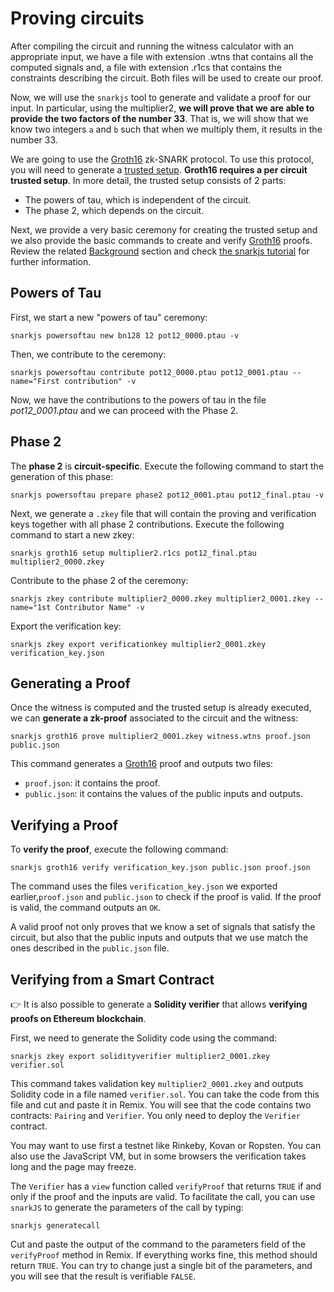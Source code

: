 # Proving circuits

After compiling the circuit and running the witness calculator with 
an appropriate input, we have a file with extension .wtns that 
contains all the computed signals and, a file with extension .r1cs that contains the constraints describing the circuit. Both files will be used to create our proof.

Now, we will use the `snarkjs` tool to generate and validate a proof for our input. In particular, using the multiplier2, **we will prove that we are able to provide the two factors of the number 33**. That is, we will show that we know two integers `a` and `b` such that when we multiply them, it results in the number 33.

We are going to use the [Groth16](https://eprint.iacr.org/2016/260) zk-SNARK protocol.
To use this protocol, you will need to generate a [trusted setup](../../background/background#trusted-setup).
**Groth16 requires a per circuit trusted setup**. In more detail, the trusted setup consists of 2 parts:

- The powers of tau, which is independent of the circuit.
- The phase 2, which depends on the circuit. 

Next, we provide a very basic ceremony for creating the trusted setup and we also provide the basic commands to create and verify [Groth16](https://eprint.iacr.org/2016/260) proofs. Review the related [Background](../../background/background) section and check [the snarkjs tutorial](https://github.com/iden3/snarkjs) for further information.

## Powers of Tau <a id="my-first-trusted-setup"></a>

<!-- 
You can access the **help** of `snarkjs` by typing the command:

`$ snarkjs --help`

You can get general **statistics** of the circuit and print the **constraints**. Just run:

```text
snarkjs info -c multiplier2.r1cs 
snarkjs print -r multiplier2.r1cs -s multiplier2.sym
```
-->

First, we start a new "powers of tau" ceremony:

```text
snarkjs powersoftau new bn128 12 pot12_0000.ptau -v
```

Then, we contribute to the ceremony:

```text
snarkjs powersoftau contribute pot12_0000.ptau pot12_0001.ptau --name="First contribution" -v
```

Now, we have the contributions to the powers of tau in the file *pot12_0001.ptau* and 
we can proceed with the Phase 2.

## Phase 2 <a id="my-first-trusted-setup"></a>

The **phase 2** is **circuit-specific**. 
Execute the following command to start the generation of this phase:

```text
snarkjs powersoftau prepare phase2 pot12_0001.ptau pot12_final.ptau -v
```

Next, we generate a `.zkey` file that will contain the proving and verification keys together with all phase 2 contributions.
Execute the following command to start a new zkey:

```text
snarkjs groth16 setup multiplier2.r1cs pot12_final.ptau multiplier2_0000.zkey
```

Contribute to the phase 2 of the ceremony:

```text
snarkjs zkey contribute multiplier2_0000.zkey multiplier2_0001.zkey --name="1st Contributor Name" -v
```

<!-- 
Verify the latest zkey
snarkjs zkey verify $1.r1cs pot12_final.ptau $1_0001.zkey


Apply a random beacon:

```text
snarkjs zkey beacon multiplier2_0001.zkey multiplier2_final.zkey 0102030405060708090a0b0c0d0e0f101112131415161718191a1b1c1d1e1f 10 -n="Final Beacon phase2"
```

Verify the final zkey
snarkjs zkey verify $1.r1cs pot12_final.ptau $1_final.zkey

As before, you will be prompted to enter some random text to provide a source of entropy. The output will be a file named `multiplier2_final.zkey`, which we will use to **export the verification key**.

```text
snarkjs zkey export verificationkey multiplier2_final.zkey verification_key.json
```

Now, the verification key from `multiplier2_final.zkey` is exported into the file `verification_key.json`.

You can always **verify** that the computations of a `.ptau` or a `.zkey` file are correct:

```text
snarkjs powersoftau verify pot12_final.ptausnarkjs zkey verify multiplier2.r1cs pot12_final.ptau multiplier2_final.zkey
```

If everything checks out, you should see the following at the top of the output:

```text
[INFO]  snarkJS: Powers of Tau file OK![INFO]  snarkJS: ZKey OK!
```

​The command `snarkjs zkey verify` also checks that the `.zkey` file corresponds to the specific circuit.
-->

Export the verification key:
```text
snarkjs zkey export verificationkey multiplier2_0001.zkey verification_key.json
```

## Generating a Proof

Once the witness is computed and the trusted setup is already executed, we can **generate a zk-proof** associated to the circuit and the witness:

```text
snarkjs groth16 prove multiplier2_0001.zkey witness.wtns proof.json public.json
```

This command generates a [Groth16](https://eprint.iacr.org/2016/260) proof and outputs two files:

* `proof.json`: it contains the proof.
* `public.json`: it contains the values of the public inputs and outputs.

## Verifying a Proof

To **verify the proof**, execute the following command:

```text
snarkjs groth16 verify verification_key.json public.json proof.json
```

The command uses the files `verification_key.json` we exported earlier,`proof.json` and `public.json` to check if the proof is valid. If the proof is valid, the command outputs an `OK`.

A valid proof not only proves that we know a set of signals that satisfy the circuit, but also that the public inputs and outputs that we use match the ones described in the `public.json` file.

## Verifying from a Smart Contract

​👉 It is also possible to generate a **Solidity verifier** that allows **verifying proofs on Ethereum blockchain**.

First, we need to generate the Solidity code using the command:

```text
snarkjs zkey export solidityverifier multiplier2_0001.zkey verifier.sol
```

This command takes validation key `multiplier2_0001.zkey` and outputs Solidity code in a file named `verifier.sol`. You can take the code from this file and cut and paste it in Remix. You will see that the code contains two contracts: `Pairing` and `Verifier`. You only need to deploy the `Verifier` contract.

You may want to use first a testnet like Rinkeby, Kovan or Ropsten. You can also use the JavaScript VM, but in some browsers the verification takes long and the page may freeze.

The `Verifier` has a `view` function called `verifyProof` that returns `TRUE` if and only if the proof and the inputs are valid. To facilitate the call, you can use `snarkJS` to generate the parameters of the call by typing:

```text
snarkjs generatecall
```

Cut and paste the output of the command to the parameters field of the `verifyProof` method in Remix. If everything works fine, this method should return `TRUE`. You can try to change just a single bit of the parameters, and you will see that the result is verifiable `FALSE`.

